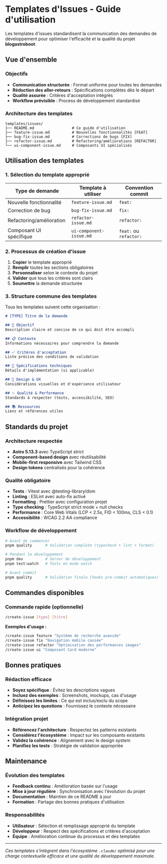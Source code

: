 # Templates d'Issues - Guide d'utilisation

Les templates d'issues standardisent la communication des demandes de développement pour optimiser l'efficacité et la qualité du projet **blogastroboot**.

## Vue d'ensemble

### Objectifs
- **Communication structurée** : Format uniforme pour toutes les demandes
- **Réduction des aller-retours** : Spécifications complètes dès le départ
- **Qualité assurée** : Critères d'acceptation intégrés
- **Workflow prévisible** : Process de développement standardisé

### Architecture des templates
```
templates/issues/
├── README.md                 # Ce guide d'utilisation
├── feature-issue.md          # Nouvelles fonctionnalités [FEAT]
├── bug-fix-issue.md          # Corrections de bugs [FIX]
├── refactor-issue.md         # Refactoring/améliorations [REFACTOR]
└── ui-component-issue.md     # Composants UI spécialisés
```

## Utilisation des templates

### 1. Sélection du template approprié

| Type de demande | Template à utiliser | Convention commit |
|----------------|-------------------|------------------|
| Nouvelle fonctionnalité | `feature-issue.md` | `feat:` |
| Correction de bug | `bug-fix-issue.md` | `fix:` |
| Refactoring/amélioration | `refactor-issue.md` | `refactor:` |
| Composant UI spécifique | `ui-component-issue.md` | `feat:` ou `refactor:` |

### 2. Processus de création d'issue

1. **Copier** le template approprié
2. **Remplir** toutes les sections obligatoires
3. **Personnaliser** selon le contexte du projet
4. **Valider** que tous les critères sont clairs
5. **Soumettre** la demande structurée

### 3. Structure commune des templates

Tous les templates suivent cette organisation :

```markdown
# [TYPE] Titre de la demande

## 🎯 Objectif
Description claire et concise de ce qui doit être accompli

## 📋 Contexte
Informations nécessaires pour comprendre la demande

## ✅ Critères d'acceptation
Liste précise des conditions de validation

## 🔧 Spécifications techniques
Détails d'implémentation (si applicable)

## 🎨 Design & UX
Considérations visuelles et d'expérience utilisateur

## ✨ Qualité & Performance
Standards à respecter (tests, accessibilité, SEO)

## 📚 Ressources
Liens et références utiles
```

## Standards du projet

### Architecture respectée
- **Astro 5.13.3** avec TypeScript strict
- **Component-based design** avec réutilisabilité
- **Mobile-first responsive** avec Tailwind CSS
- **Design tokens** centralisés pour la cohérence

### Qualité obligatoire
- **Tests** : Vitest avec @testing-library/dom
- **Linting** : ESLint avec auto-fix activé
- **Formatting** : Prettier avec configuration projet
- **Type checking** : TypeScript strict mode + null checks
- **Performance** : Core Web Vitals (LCP < 2.5s, FID < 100ms, CLS < 0.1)
- **Accessibilité** : WCAG 2.2 AA compliance

### Workflow de développement
```bash
# Avant de commencer
pnpm quality      # Validation complète (typecheck + lint + format)

# Pendant le développement
pnpm dev          # Server de développement
pnpm test:watch   # Tests en mode watch

# Avant commit
pnpm quality      # Validation finale (hooks pre-commit automatiques)
```

## Commandes disponibles

### Commande rapide (optionnelle)
```bash
/create-issue [type] [titre]
```

**Exemples d'usage :**
```bash
/create-issue feature "Système de recherche avancée"
/create-issue fix "Navigation mobile cassée"
/create-issue refactor "Optimisation des performances images"
/create-issue ui "Composant Card moderne"
```

## Bonnes pratiques

### Rédaction efficace
- **Soyez spécifique** : Évitez les descriptions vagues
- **Incluez des exemples** : Screenshots, mockups, cas d'usage
- **Définissez les limites** : Ce qui est inclus/exclu du scope
- **Anticipez les questions** : Fournissez le contexte nécessaire

### Intégration projet
- **Référencez l'architecture** : Respectez les patterns existants
- **Considérez l'écosystème** : Impact sur les composants existants
- **Validez la cohérence** : Alignement avec le design system
- **Planifiez les tests** : Stratégie de validation appropriée

## Maintenance

### Évolution des templates
- **Feedback continu** : Amélioration basée sur l'usage
- **Mise à jour régulière** : Synchronisation avec l'évolution du projet
- **Documentation** : Maintien de ce README à jour
- **Formation** : Partage des bonnes pratiques d'utilisation

### Responsabilités
- **Utilisateur** : Sélection et remplissage approprié du template
- **Développeur** : Respect des spécifications et critères d'acceptation
- **Équipe** : Amélioration continue du processus et des templates

---

*Ces templates s'intègrent dans l'écosystème `.claude/` optimisé pour une charge contextuelle efficace et une qualité de développement maximale.*